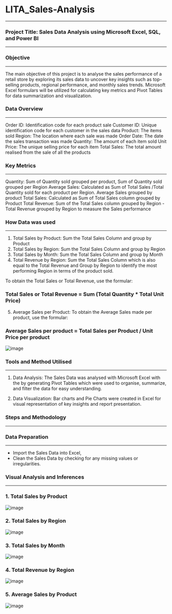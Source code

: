 # LITA_Sales-Analysis
----

### Project Title: Sales Data Analysis using Microsoft Excel, SQL, and Power BI
---

### Objective
---
The main objective of this project is to analyse the sales performance of a retail store by exploring its sales data to uncover key insights such as top-selling products, 
regional performance, and monthly sales trends. Microsoft Excel formulars will be utilized for calculating key metrics and Pivot Tables for data summarization and visualization.

### Data Overview
---
Order ID: Identification code for each product sale 
Customer ID: Unique identification code for each customer in the sales data 
Product: The items sold
Region: The location where each sale was made
Order Date: The date the sales transaction was made
Quantity: The amount of each item sold
Unit Price:  The unique selling price for each item
Total Sales: The total amount realised from the sale of all the products

### Key Metrics
---
Quantity:  Sum of Quantity sold grouped per product, Sum of Quantity sold grouped per Region
Average Sales: Calculated as Sum of Total Sales /Total Quantity sold for each product per Region. Average Sales grouped by product
Total Sales: Calculated as Sum of Total Sales column grouped by Product 
Total Revenue: Sum of the Total Sales column grouped by Region - Total Revenue grouped by Region to measure the Sales performance 

### How Data was used
---
1. Total Sales by Product: Sum the Total Sales Column and group by Product
2. Total Sales by Region: Sum the Total Sales Column and group by Region
3. Total Sales by Month: Sum the Total Sales Column and group by Month 
4. Total Revenue by Region: Sum the Total Sales Column which is also equal to the Total Revenue and Group by Region
   to identify the most performing Region in terms of the product sold. 

To obtain the Total Sales or Total Revenue, use the formular:
### Total Sales or Total Revenue = Sum (Total Quantity * Total Unit Price)

5. Average Sales per Product: To obtain the Average Sales made per product, use the formular: 
### Average Sales per product = Total Sales per Product / Unit Price per product

![image](https://github.com/user-attachments/assets/f3027f2e-a48e-4e8a-acb4-8600abdf332f)

### Tools and Method Utilised
---
1. Data Analysis: The Sales Data was analysed with Microsoft Excel with the by generating Pivot Tables which were used to organise, 
summarize, and filter the data for easy understanding. 

2. Data Visualization: Bar charts and Pie Charts were created in Excel for visual representation of key insights and report presentation.

### Steps and Methodology
---

### Data Preparation
---
* Import the Sales Data into Excel,
* Clean the Sales Data by checking for any missing values or irregularities. 

### Visual Analysis and Inferences
---
### 1. Total Sales by Product
![image](https://github.com/user-attachments/assets/7ca0fa0f-d311-4e94-be33-2fecfd522d07)

### 2. Total Sales by Region
![image](https://github.com/user-attachments/assets/65d9eac5-510d-4cc6-b180-e7225610bbd0)

### 3. Total Sales by Month
![image](https://github.com/user-attachments/assets/5ecbf28b-1677-488a-b140-b3cd742911ba)

### 4. Total Revenue by Region
   ![image](https://github.com/user-attachments/assets/bf38f856-bec6-4f4b-8ce8-ec155ecd276a)

### 5. Average Sales by Product
![image](https://github.com/user-attachments/assets/f28e2a8c-48b4-4f83-97fc-6e754ee40728)







